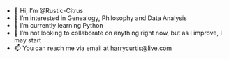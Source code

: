 - 👋 Hi, I’m @Rustic-Citrus
- 👀 I’m interested in Genealogy, Philosophy and Data Analysis
- 🌱 I’m currently learning Python
- 💞️ I’m not looking to collaborate on anything right now, but as I improve, I may start
- 📫 You can reach me via email at harrycurtis@live.com

<!---
Rustic-Citrus/Rustic-Citrus is a ✨ special ✨ repository because its `README.md` (this file) appears on your GitHub profile.
You can click the Preview link to take a look at your changes.
--->
